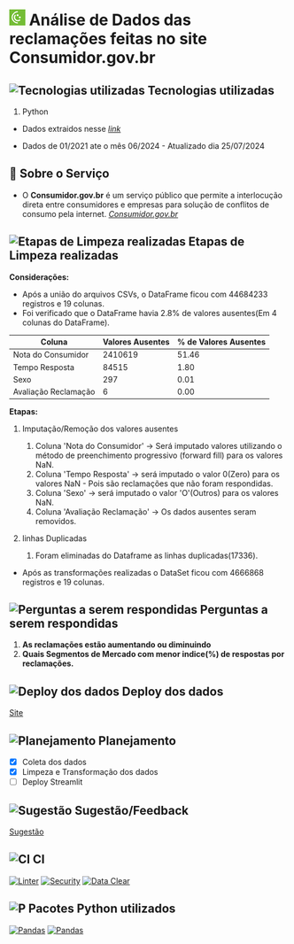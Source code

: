 # ![The San Juan Mountains are beautiful!](./Image/download.png "San Juan Mountains") Análise de Dados das reclamações feitas no site Consumidor.gov.br

## ![Tecnologias utilizadas](https://cdn-icons-png.flaticon.com/24/5460/5460163.png) Tecnologias utilizadas

1. Python

- Dados extraidos nesse *[link](https://www.consumidor.gov.br/pages/dadosabertos/externo/)*

- Dados de 01/2021 ate o mês 06/2024 - Atualizado dia 25/07/2024

## 💬 Sobre o Serviço

- O **Consumidor.gov.br** é um serviço público que permite a interlocução direta entre consumidores e empresas para solução de conflitos de consumo pela internet. *[Consumidor.gov.br](https://www.consumidor.gov.br/pages/principal/?1662172782421)*

## ![Etapas de Limpeza realizadas](https://cdn-icons-png.flaticon.com/24/6104/6104865.png) Etapas de Limpeza realizadas

**Considerações:**

- Após a união do arquivos CSVs, o DataFrame ficou com 44684233 registros e 19 colunas.
- Foi verificado que o DataFrame havia 2.8% de valores ausentes(Em 4 colunas do DataFrame).

| Coluna | Valores Ausentes | % de Valores Ausentes |
| ------ | ---------------- | --------------------- |
| Nota do Consumidor | 2410619 | 51.46 |
| Tempo Resposta | 84515 | 1.80 |
| Sexo | 297 | 0.01 |
| Avaliação Reclamação | 6 | 0.00 |

**Etapas:**

1. Imputação/Remoção dos valores ausentes

    1. Coluna 'Nota do Consumidor' -> Será imputado valores utilizando o método de preenchimento progressivo (forward fill) para os valores NaN.
    2. Coluna 'Tempo Resposta' -> será imputado o valor 0(Zero) para os valores NaN - Pois são reclamações que não foram respondidas.
    3. Coluna 'Sexo' -> será imputado o valor 'O'(Outros) para os valores NaN.
    4. Coluna 'Avaliação Reclamação' -> Os dados ausentes seram removidos.

2. linhas Duplicadas

    1. Foram eliminadas do Dataframe as linhas duplicadas(17336).

- Após as transformações realizadas o DataSet ficou com 4666868 registros e 19 colunas.

## ![Perguntas a serem respondidas](https://cdn-icons-png.flaticon.com/24/4501/4501315.png) Perguntas a serem respondidas

1. **As reclamações estão aumentando ou diminuindo**
2. **Quais Segmentos de Mercado com menor indice(%) de respostas por reclamações.**

## ![Deploy dos dados](https://cdn-icons-png.flaticon.com/24/1508/1508878.png) Deploy dos dados

[Site](https://bit.ly/3AVnEFo)

## ![Planejamento](https://cdn-icons-png.flaticon.com/24/5341/5341024.png) Planejamento

- [x] Coleta dos dados
- [x] Limpeza e Transformação dos dados
- [ ] Deploy Streamlit

## ![Sugestão](https://cdn-icons-png.flaticon.com/24/2355/2355095.png) Sugestão/Feedback

[Sugestão](https://github.com/Prog-LucasAlves/AED_Consumidor_Gov_Br/issues/new/choose)

## ![CI](https://cdn-icons-png.flaticon.com/24/6577/6577286.png) CI

[![Linter](https://github.com/Prog-LucasAlves/AED_Consumidor_Gov_Br/actions/workflows/Linter.yml/badge.svg)](https://github.com/Prog-LucasAlves/AED_Consumidor_Gov_Br/actions/workflows/Linter.yml)
[![Security](https://github.com/Prog-LucasAlves/AED_Consumidor_Gov_Br/actions/workflows/Security.yml/badge.svg)](https://github.com/Prog-LucasAlves/AED_Consumidor_Gov_Br/actions/workflows/Security.yml)
[![Data Clear](https://github.com/Prog-LucasAlves/AED_Consumidor_Gov_Br/actions/workflows/Data_Clear.yml/badge.svg)](https://github.com/Prog-LucasAlves/AED_Consumidor_Gov_Br/actions/workflows/Data_Clear.yml)

## ![P](https://cdn-icons-png.flaticon.com/24/8422/8422251.png) Pacotes Python utilizados

[![Pandas](https://badge.fury.io/py/pandas.svg)](https://badge.fury.io/py/pandas)
[![Pandas](https://badge.fury.io/py/pandas.svg)](https://badge.fury.io/py/pandas)
